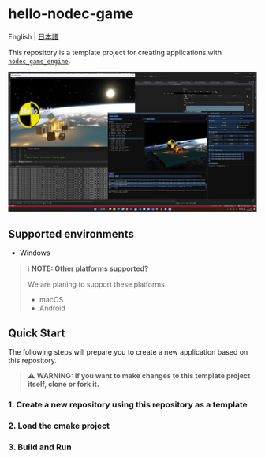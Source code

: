 # hello-nodec-game

English | [日本語](./README_jp.md)

This repository is a template project for creating applications with [`nodec_game_engine`](https://github.com/ContentsViewer/nodec_game_engine).

![](./gallery/screenshot.png)

## Supported environments

* Windows

> ℹ️ **NOTE: Other platforms supported?**
>
> We are planing to support these platforms.
>
> * macOS
> * Android

## Quick Start

The following steps will prepare you to create a new application based on this repository.

> ⚠️ **WARNING: If you want to make changes to this template project itself, clone or fork it.**

### 1. Create a new repository using this repository as a template

### 2. Load the cmake project

### 3. Build and Run
